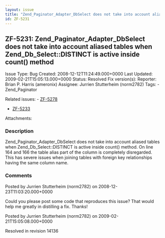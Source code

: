 ```yaml
---
layout: issue
title: "Zend_Paginator_Adapter_DbSelect does not take into account aliased tables when Zend_Db_Select::DISTINCT is active inside count() method"
id: ZF-5231
---
```


ZF-5231: Zend\_Paginator\_Adapter\_DbSelect does not take into account aliased tables when Zend\_Db\_Select::DISTINCT is active inside count() method
-----------------------------------------------------------------------------------------------------------------------------------------------------

 Issue Type: Bug Created: 2008-12-12T11:24:49.000+0000 Last Updated: 2009-02-21T15:05:13.000+0000 Status: Resolved Fix version(s): 
 Reporter:  Brian P. Harris (ameronix)  Assignee:  Jurrien Stutterheim (norm2782)  Tags: - Zend\_Paginator
 
 Related issues: - [ZF-5278](/issues/browse/ZF-5278)
- [ZF-5233](/issues/browse/ZF-5233)
 
 Attachments: 
### Description

Zend\_Paginator\_Adapter\_DbSelect does not take into account aliased tables when Zend\_Db\_Select::DISTINCT is active inside count() method. On line 164 and 166 the table alias part of the column is completely disregarded. This has severe issues when joining tables with foreign key relationships having the same column name.

 

 

### Comments

Posted by Jurrien Stutterheim (norm2782) on 2008-12-23T11:03:20.000+0000

Could you please post some code that reproduces this issue? That would help me greatly in distilling a fix. Thanks!

 

 

Posted by Jurrien Stutterheim (norm2782) on 2009-02-21T15:05:08.000+0000

Resolved in revision 14136

 

 